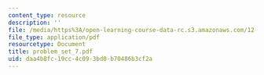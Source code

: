 ```yaml
---
content_type: resource
description: ''
file: /media/https%3A/open-learning-course-data-rc.s3.amazonaws.com/12-742-marine-chemistry-fall-2006/daa4b8fc19cc4c093bd0b70486b3cf2a_problem_set_7.pdf
file_type: application/pdf
resourcetype: Document
title: problem_set_7.pdf
uid: daa4b8fc-19cc-4c09-3bd0-b70486b3cf2a
---
```

